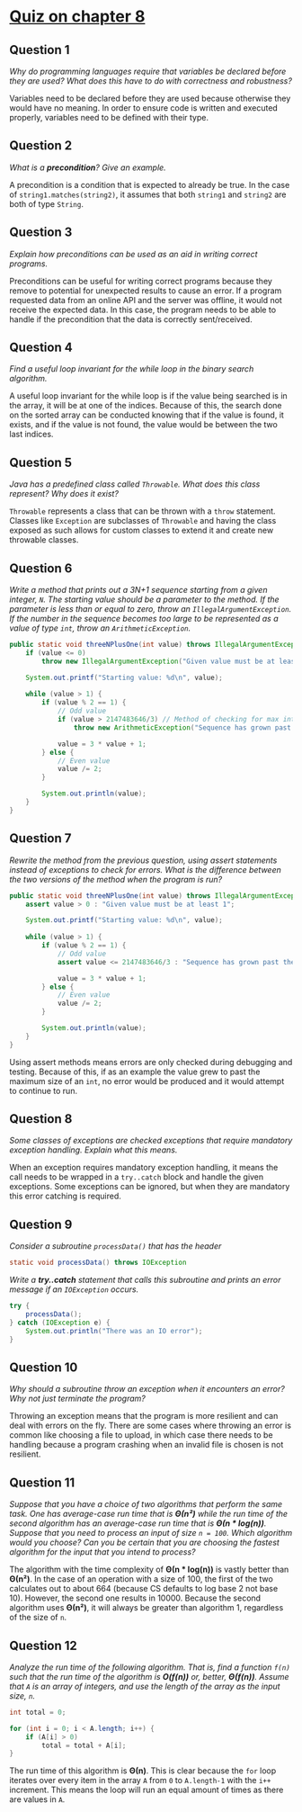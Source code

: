 # [Quiz on chapter 8](https://math.hws.edu/javanotes/c8/quiz.html)

## Question 1

*Why do programming languages require that variables be declared before they are used? What does this have to do with correctness and robustness?*

Variables need to be declared before they are used because otherwise they would have no meaning. In order to ensure code is written and executed properly, variables need to be defined with their type.

## Question 2

*What is a **precondition**? Give an example.*

A precondition is a condition that is expected to already be true. In the case of `string1.matches(string2)`, it assumes that both `string1` and `string2` are both of type `String`.

## Question 3

*Explain how preconditions can be used as an aid in writing correct programs.*

Preconditions can be useful for writing correct programs because they remove to potential for unexpected results to cause an error. If a program requested data from an online API and the server was offline, it would not receive the expected data. In this case, the program needs to be able to handle if the precondition that the data is correctly sent/received.

## Question 4

*Find a useful loop invariant for the while loop in the binary search algorithm.*

A useful loop invariant for the while loop is if the value being searched is in the array, it will be at one of the indices. Because of this, the search done on the sorted array can be conducted knowing that if the value is found, it exists, and if the value is not found, the value would be between the two last indices.

## Question 5

*Java has a predefined class called `Throwable`. What does this class represent? Why does it exist?*

`Throwable` represents a class that can be thrown with a `throw` statement. Classes like `Exception` are subclasses of `Throwable` and having the class exposed as such allows for custom classes to extend it and create new throwable classes.

## Question 6

*Write a method that prints out a 3N+1 sequence starting from a given integer, `N`. The starting value should be a parameter to the method. If the parameter is less than or equal to zero, throw an `IllegalArgumentException`. If the number in the sequence becomes too large to be represented as a value of type `int`, throw an `ArithmeticException`.*

```java
public static void threeNPlusOne(int value) throws IllegalArgumentException, ArithmeticException {
    if (value <= 0)
        throw new IllegalArgumentException("Given value must be at least 1");

    System.out.printf("Starting value: %d\n", value);
    
    while (value > 1) {
        if (value % 2 == 1) {
            // Odd value
            if (value > 2147483646/3) // Method of checking for max int given in answer
                throw new ArithmeticException("Sequence has grown past the maximum int");

            value = 3 * value + 1;
        } else {
            // Even value
            value /= 2;
        }

        System.out.println(value);
    }
}
```

## Question 7

*Rewrite the method from the previous question, using assert statements instead of exceptions to check for errors. What is the difference between the two versions of the method when the program is run?*

```java
public static void threeNPlusOne(int value) throws IllegalArgumentException, ArithmeticException {
    assert value > 0 : "Given value must be at least 1";

    System.out.printf("Starting value: %d\n", value);
    
    while (value > 1) {
        if (value % 2 == 1) {
            // Odd value
            assert value <= 2147483646/3 : "Sequence has grown past the maximum int" // Method of checking for max int given in answer

            value = 3 * value + 1;
        } else {
            // Even value
            value /= 2;
        }

        System.out.println(value);
    }
}
```

Using assert methods means errors are only checked during debugging and testing. Because of this, if as an example the value grew to past the maximum size of an `int`, no error would be produced and it would attempt to continue to run.

## Question 8

*Some classes of exceptions are checked exceptions that require mandatory exception handling. Explain what this means.*

When an exception requires mandatory exception handling, it means the call needs to be wrapped in a `try..catch` block and handle the given exceptions. Some exceptions can be ignored, but when they are mandatory this error catching is required.

## Question 9

*Consider a subroutine `processData()` that has the header*

```java
static void processData() throws IOException
```

*Write a **try..catch** statement that calls this subroutine and prints an error message if an `IOException` occurs.*

```java
try {
    processData();
} catch (IOException e) {
    System.out.println("There was an IO error");
}
```

## Question 10

*Why should a subroutine throw an exception when it encounters an error? Why not just terminate the program?*

Throwing an exception means that the program is more resilient and can deal with errors on the fly. There are some cases where throwing an error is common like choosing a file to upload, in which case there needs to be handling because a program crashing when an invalid file is chosen is not resilient.

## Question 11

*Suppose that you have a choice of two algorithms that perform the same task. One has average-case run time that is **Θ(n²)** while the run time of the second algorithm has an average-case run time that is **Θ(n * log(n))**. Suppose that you need to process an input of size `n = 100`. Which algorithm would you choose? Can you be certain that you are choosing the fastest algorithm for the input that you intend to process?*

The algorithm with the time complexity of **Θ(n * log(n))** is vastly better than **Θ(n²)**. In the case of an operation with a size of 100, the first of the two calculates out to about 664 (because CS defaults to log base 2 not base 10). However, the second one results in 10000. Because the second algorithm uses **Θ(n²)**, it will always be greater than algorithm 1, regardless of the size of `n`.

## Question 12

*Analyze the run time of the following algorithm. That is, find a function `f(n)` such that the run time of the algorithm is **O(f(n))** or, better, **Θ(f(n))**. Assume that `A` is an array of integers, and use the length of the array as the input size, `n`.*

```java
int total = 0;

for (int i = 0; i < A.length; i++) {
    if (A[i] > 0)
        total = total + A[i];
}
```

The run time of this algorithm is **Θ(n)**. This is clear because the `for` loop iterates over every item in the array `A` from `0` to `A.length-1` with the `i++` increment. This means the loop will run an equal amount of times as there are values in `A`.